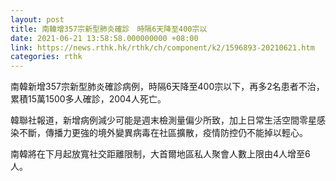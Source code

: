 ```yaml
---
layout: post
title: 南韓增357宗新型肺炎確診　時隔6天降至400宗以
date: 2021-06-21 13:58:58.000000000 +08:00
link: https://news.rthk.hk/rthk/ch/component/k2/1596893-20210621.htm
categories: rthk
---
```


南韓新增357宗新型肺炎確診病例，時隔6天降至400宗以下，再多2名患者不治，累積15萬1500多人確診，2004人死亡。

韓聯社報道，新增病例減少可能是週末檢測量偏少所致，加上日常生活空間零星感染不斷，傳播力更強的境外變異病毒在社區擴散，疫情防控仍不能掉以輕心。

南韓將在下月起放寬社交距離限制，大首爾地區私人聚會人數上限由4人增至6人。
